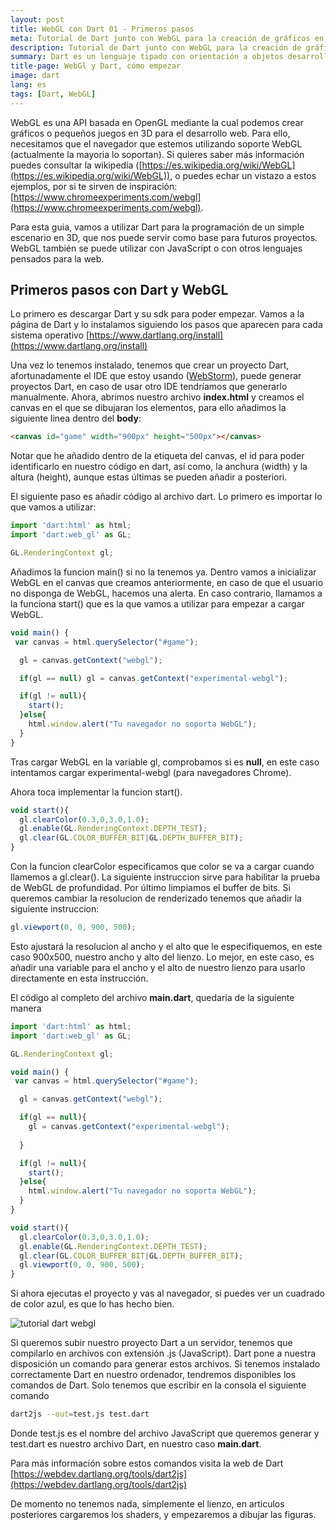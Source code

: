 ```yaml
---
layout: post
title: WebGL con Dart 01 - Primeros pasos
meta: Tutorial de Dart junto con WebGL para la creación de gráficos en 3D. Instalación de Dart con WebStorm
description: Tutorial de Dart junto con WebGL para la creación de gráficos en 3D. Instalación de Dart con WebStorm
summary: Dart es un lenguaje tipado con orientación a objetos desarrollado por Google. En este sencillo tutorial aprenderemos a usarlo junto con WebGL, una API creada para el desarrollo de gráficos en 3D que podremos visualizar en cualquier navegador que soporte WebGL. 
title-page: WebGl y Dart, cómo empezar
image: dart
lang: es
tags: [Dart, WebGL]
---
```



WebGL es una API basada en OpenGL mediante la cual podemos crear gráficos o pequeños juegos en 3D para el desarrollo web. Para ello, necesitamos que el navegador que estemos utilizando
soporte WebGL (actualmente la mayoria lo soportan). Si quieres saber más información puedes consultar la wikipedia ([https://es.wikipedia.org/wiki/WebGL](https://es.wikipedia.org/wiki/WebGL)),
o puedes echar un vistazo a estos ejemplos, por si te sirven de inspiración: [https://www.chromeexperiments.com/webgl](https://www.chromeexperiments.com/webgl).

Para esta guia, vamos a utilizar Dart para la programación
de un simple escenario en 3D, que nos puede servir como base para futuros proyectos. WebGL también se puede utilizar con JavaScript o con otros lenguajes 
pensados para la web.

<h2>Primeros pasos con Dart y WebGL</h2>

Lo primero es descargar Dart y su sdk para poder empezar. Vamos a la página de Dart y lo instalamos siguiendo los pasos que aparecen para cada sistema operativo [https://www.dartlang.org/install](https://www.dartlang.org/install)

Una vez lo tenemos instalado, tenemos que crear un proyecto Dart, afortunadamente el IDE que estoy usando ([WebStorm](https://www.jetbrains.com/webstorm/])), puede generar proyectos
Dart, en caso de usar otro IDE tendríamos que generarlo manualmente.
Ahora, abrimos nuestro archivo <b>index.html</b> y creamos el canvas en el que se dibujaran los elementos, para ello añadimos la siguiente linea dentro del <b>body</b>:

```html
<canvas id="game" width="900px" height="500px"></canvas>
```

Notar que he añadido dentro de la etiqueta del canvas, el id para poder identificarlo en nuestro código en dart, así como, la anchura (width) y la altura (height), aunque estas últimas se pueden añadir a posteriori.

El siguiente paso es añadir código al archivo dart. Lo primero es importar lo que vamos a utilizar:

```JavaScript
import 'dart:html' as html;
import 'dart:web_gl' as GL;

GL.RenderingContext gl;
```
Añadimos la funcion main() si no la tenemos ya. Dentro vamos a inicializar WebGL en el canvas que creamos anteriormente, en caso de que el usuario no disponga de WebGL, hacemos una alerta.
En caso contrario, llamamos a la funciona start() que es la que vamos a utilizar para empezar a cargar WebGL.

```JavaScript
void main() {
 var canvas = html.querySelector("#game");

  gl = canvas.getContext("webgl");

  if(gl == null) gl = canvas.getContext("experimental-webgl");

  if(gl != null){
    start();
  }else{
    html.window.alert("Tu navegador no soporta WebGL");
  }
}
```
Tras cargar WebGL en la variable gl, comprobamos si es <b>null</b>, en este caso intentamos cargar experimental-webgl (para navegadores Chrome).

Ahora toca implementar la funcion start().

```JavaScript
void start(){
  gl.clearColor(0.3,0,3.0,1.0);
  gl.enable(GL.RenderingContext.DEPTH_TEST);
  gl.clear(GL.COLOR_BUFFER_BIT|GL.DEPTH_BUFFER_BIT);
}
```
Con la funcion clearColor especificamos que color se va a cargar cuando llamemos a gl.clear(). La siguiente instruccion sirve para habilitar la prueba de WebGL de profundidad.
Por último limpiamos el buffer de bits. Si queremos cambiar la resolucion de renderizado tenemos que añadir la siguiente instruccion:

```JavaScript
gl.viewport(0, 0, 900, 500);
```
Esto ajustará la resolucion al ancho y el alto que le especifiquemos, en este caso 900x500, nuestro ancho y alto del lienzo. Lo mejor, en este caso, es 
añadir una variable para el ancho y el alto de nuestro lienzo para usarlo directamente en esta instrucción.

El código al completo del archivo <b>main.dart</b>, quedaría de la siguiente manera

```JavaScript
import 'dart:html' as html;
import 'dart:web_gl' as GL;

GL.RenderingContext gl;

void main() {
 var canvas = html.querySelector("#game");

  gl = canvas.getContext("webgl");

  if(gl == null){
    gl = canvas.getContext("experimental-webgl");
    
  }

  if(gl != null){
    start();
  }else{
    html.window.alert("Tu navegador no soporta WebGL");
  }
}

void start(){
  gl.clearColor(0.3,0,3.0,1.0);
  gl.enable(GL.RenderingContext.DEPTH_TEST);
  gl.clear(GL.COLOR_BUFFER_BIT|GL.DEPTH_BUFFER_BIT);
  gl.viewport(0, 0, 900, 500);
}
```

Si ahora ejecutas el proyecto y vas al navegador, si puedes ver un cuadrado de color azul, es que lo has hecho bien. 

<img src="http://i.imgur.com/3NTS0gg.png" class="responsive-img" alt="tutorial dart webgl"> 

Si queremos subir nuestro proyecto Dart a un servidor, tenemos que compilarlo en archivos con extensión .js (JavaScript).
Dart pone a nuestra disposición un comando para generar estos archivos. Si tenemos instalado correctamente Dart en nuestro ordenador, tendremos disponibles los comandos
de Dart. Solo tenemos que escribir en la consola el siguiente comando

```bash
dart2js --out=test.js test.dart
```
Donde test.js es el nombre del archivo JavaScript que queremos generar y test.dart es nuestro archivo Dart, en nuestro caso <b>main.dart</b>.

Para más información sobre estos comandos visita la web de Dart [https://webdev.dartlang.org/tools/dart2js](https://webdev.dartlang.org/tools/dart2js)

De momento no tenemos nada, simplemente el lienzo, en articulos posteriores cargaremos los shaders, y empezaremos a dibujar las figuras. 

